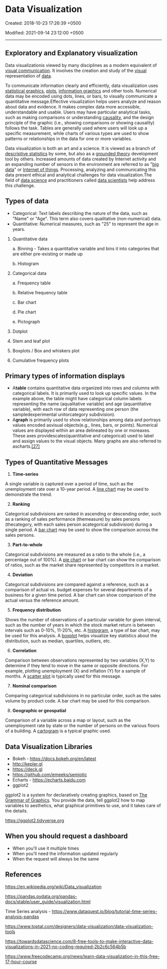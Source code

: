 # Data Visualization

Created: 2018-10-23 17:26:39 +0500

Modified: 2021-09-14 23:12:00 +0500

---

## Exploratory and Explanatory visualization

Data visualizationis viewed by many disciplines as a modern equivalent of [visual communication](https://en.wikipedia.org/wiki/Visual_communication). It involves the creation and study of the [visual](https://en.wikipedia.org/wiki/Visual_system) representation of [data](https://en.wikipedia.org/wiki/Data).

To communicate information clearly and efficiently, data visualization uses [statistical graphics](https://en.wikipedia.org/wiki/Statistical_graphics), [plots](https://en.wikipedia.org/wiki/Plot_(graphics)), [information graphics](https://en.wikipedia.org/wiki/Infographic) and other tools. Numerical data may be encoded using dots, lines, or bars, to visually communicate a quantitative message.Effective visualization helps users analyze and reason about data and evidence. It makes complex data more accessible, understandable and usable. Users may have particular analytical tasks, such as making comparisons or understanding [causality](https://en.wikipedia.org/wiki/Causality), and the design principle of the graphic (i.e., showing comparisons or showing causality) follows the task. Tables are generally used where users will look up a specific measurement, while charts of various types are used to show patterns or relationships in the data for one or more variables.

Data visualization is both an art and a science. It is viewed as a branch of [descriptive statistics](https://en.wikipedia.org/wiki/Descriptive_statistics) by some, but also as a [grounded theory](https://en.wikipedia.org/wiki/Grounded_theory) development tool by others. Increased amounts of data created by Internet activity and an expanding number of sensors in the environment are referred to as "[big data](https://en.wikipedia.org/wiki/Big_data)" or [Internet of things](https://en.wikipedia.org/wiki/Internet_of_things). Processing, analyzing and communicating this data present ethical and analytical challenges for data visualization.The field of [data science](https://en.wikipedia.org/wiki/Data_science) and practitioners called [data scientists](https://en.wikipedia.org/wiki/Data_scientists) help address this challenge.

## Types of data

- Categorical: Text labels describing the nature of the data, such as "Name" or "Age". This term also covers qualitative (non-numerical) data.
- Quantitative: Numerical measures, such as "25" to represent the age in years.

1. Quantitative data

    a.  Binning - Takes a quantitative variable and bins it into categories that are either pre-existing or made up

    b.  Histogram

2. Categorical data

    a.  Frequency table

    b.  Relative frequency table

    c.  Bar chart

    d.  Pie chart

    e.  Pictograph

3. Dotplot

4. Stem and leaf plot

5. Boxplots / Box and whiskers plot

6. Cumulative frequency plots

## Primary types of information displays

- A**table** contains quantitative data organized into rows and columns with categorical labels. It is primarily used to look up specific values. In the example above, the table might have categorical column labels representing the name (aqualitative variable) and age (aquantitative variable), with each row of data representing one person (the sampledexperimental unitorcategory subdivision).
- A**graph** is primarily used to show relationships among data and portrays values encoded asvisual objects(e.g., lines, bars, or points). Numerical values are displayed within an area delineated by one or moreaxes. These axes providescales(quantitative and categorical) used to label and assign values to the visual objects. Many graphs are also referred to ascharts.[[27]](https://en.wikipedia.org/wiki/Data_visualization#cite_note-27)

## Types of Quantitative Messages

1. **Time-series**

A single variable is captured over a period of time, such as the unemployment rate over a 10-year period. A [line chart](https://en.wikipedia.org/wiki/Line_chart) may be used to demonstrate the trend.

2. **Ranking**

Categorical subdivisions are ranked in ascending or descending order, such as a ranking of sales performance (themeasure) by sales persons (thecategory, with each sales person acategorical subdivision) during a single period. A [bar chart](https://en.wikipedia.org/wiki/Bar_chart) may be used to show the comparison across the sales persons.

3. **Part-to-whole**

Categorical subdivisions are measured as a ratio to the whole (i.e., a percentage out of 100%). A [pie chart](https://en.wikipedia.org/wiki/Pie_chart) or bar chart can show the comparison of ratios, such as the market share represented by competitors in a market.

4. **Deviation**

Categorical subdivisions are compared against a reference, such as a comparison of actual vs. budget expenses for several departments of a business for a given time period. A bar chart can show comparison of the actual versus the reference amount.

5. **Frequency distribution**

Shows the number of observations of a particular variable for given interval, such as the number of years in which the stock market return is between intervals such as 0-10%, 11-20%, etc. A [histogram](https://en.wikipedia.org/wiki/Histogram), a type of bar chart, may be used for this analysis. A [boxplot](https://en.wikipedia.org/wiki/Boxplot) helps visualize key statistics about the distribution, such as median, quartiles, outliers, etc.

6. **Correlation**

Comparison between observations represented by two variables (X,Y) to determine if they tend to move in the same or opposite directions. For example, plotting unemployment (X) and inflation (Y) for a sample of months. A [scatter plot](https://en.wikipedia.org/wiki/Scatter_plot) is typically used for this message.

7. **Nominal comparison**

Comparing categorical subdivisions in no particular order, such as the sales volume by product code. A bar chart may be used for this comparison.

8. **Geographic or geospatial**

Comparison of a variable across a map or layout, such as the unemployment rate by state or the number of persons on the various floors of a building. A [cartogram](https://en.wikipedia.org/wiki/Cartogram) is a typical graphic used.

## Data Visualization Libraries

- Bokeh - <https://docs.bokeh.org/en/latest>
- <http://kepler.gl>
- <https://deck.gl>
- <https://github.com/emeeks/semiotic>
- Echarts - <https://echarts.baidu.com>
- ggplot2

ggplot2 is a system for declaratively creating graphics, based on [The Grammar of Graphics](http://amzn.to/2ef1eWp). You provide the data, tell ggplot2 how to map variables to aesthetics, what graphical primitives to use, and it takes care of the details.

<https://ggplot2.tidyverse.org>

## When you should request a dashboard

- When you'll use it multiple times
- When you'll need the information updated regularly
- When the request will always be the same

## References

<https://en.wikipedia.org/wiki/Data_visualization>

<https://pandas.pydata.org/pandas-docs/stable/user_guide/visualization.html>

Time Series analysis - <https://www.dataquest.io/blog/tutorial-time-series-analysis-pandas>

<https://www.toptal.com/designers/data-visualization/data-visualization-tools>

<https://towardsdatascience.com/8-free-tools-to-make-interactive-data-visualizations-in-2021-no-coding-required-2b2c6c564b5b>

<https://www.freecodecamp.org/news/learn-data-visualization-in-this-free-17-hour-course>
